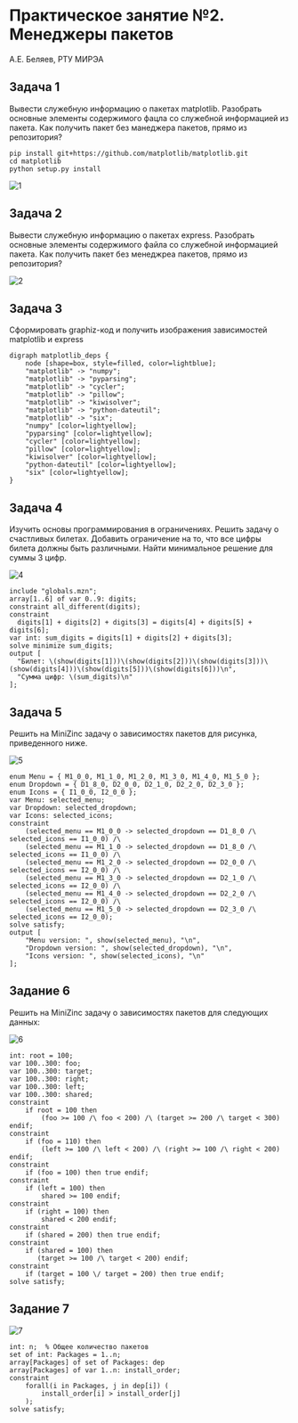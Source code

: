 # Практическое занятие №2. Менеджеры пакетов

А.Е. Беляев, РТУ МИРЭА

## Задача 1

Вывести служебную информацию о пакетах matplotlib. Разобрать основные элементы содержимого фацла со служебной информацией из пакета. Как получить пакет без манеджера пакетов, прямо из репозитория?

```
pip install git+https://github.com/matplotlib/matplotlib.git
cd matplotlib
python setup.py install
```
![1](https://github.com/user-attachments/assets/49e675e6-35cc-4c9c-9f7b-ba906029d6a5)

## Задача 2

Вывести служебную информацию о пакетах express. Разобрать основные элементы содержимого файла со служебной информацией пакета. Как получить пакет без менеджреа пакетов, прямо из репозитория?

![2](https://github.com/user-attachments/assets/e5d47796-db34-4506-ae21-06801b6be4f4)

## Задача 3


Сформировать graphiz-код и получить изображения зависимостей matplotlib и express

```
digraph matplotlib_deps {
    node [shape=box, style=filled, color=lightblue];
    "matplotlib" -> "numpy";
    "matplotlib" -> "pyparsing";
    "matplotlib" -> "cycler";
    "matplotlib" -> "pillow";
    "matplotlib" -> "kiwisolver";
    "matplotlib" -> "python-dateutil";
    "matplotlib" -> "six";
    "numpy" [color=lightyellow];
    "pyparsing" [color=lightyellow];
    "cycler" [color=lightyellow];
    "pillow" [color=lightyellow];
    "kiwisolver" [color=lightyellow];
    "python-dateutil" [color=lightyellow];
    "six" [color=lightyellow];
}
```

## Задача 4

Изучить основы программирования в ограничениях. Решить задачу о счастливых билетах. Добавить ограничение на то, что все цифры билета должны быть различными. Найти минимальное решение для суммы 3 цифр.

![4](https://github.com/user-attachments/assets/9b08a826-db03-4d56-a87d-f9ceef24bf19)

```
include "globals.mzn";  
array[1..6] of var 0..9: digits;
constraint all_different(digits);
constraint
  digits[1] + digits[2] + digits[3] = digits[4] + digits[5] + digits[6];
var int: sum_digits = digits[1] + digits[2] + digits[3];
solve minimize sum_digits;
output [
  "Билет: \(show(digits[1]))\(show(digits[2]))\(show(digits[3]))\(show(digits[4]))\(show(digits[5]))\(show(digits[6]))\n",
  "Сумма цифр: \(sum_digits)\n"
];
```

## Задача 5

Решить на MiniZinc задачу о зависимостях пакетов для рисунка, приведенного ниже.

![5](https://github.com/user-attachments/assets/ab32d5c5-8cc9-4b39-b9dd-42e03c193d32)

```
enum Menu = { M1_0_0, M1_1_0, M1_2_0, M1_3_0, M1_4_0, M1_5_0 };
enum Dropdown = { D1_8_0, D2_0_0, D2_1_0, D2_2_0, D2_3_0 };
enum Icons = { I1_0_0, I2_0_0 };
var Menu: selected_menu;
var Dropdown: selected_dropdown;
var Icons: selected_icons;
constraint
    (selected_menu == M1_0_0 -> selected_dropdown == D1_8_0 /\ selected_icons == I1_0_0) /\
    (selected_menu == M1_1_0 -> selected_dropdown == D1_8_0 /\ selected_icons == I1_0_0) /\
    (selected_menu == M1_2_0 -> selected_dropdown == D2_0_0 /\ selected_icons == I2_0_0) /\
    (selected_menu == M1_3_0 -> selected_dropdown == D2_1_0 /\ selected_icons == I2_0_0) /\
    (selected_menu == M1_4_0 -> selected_dropdown == D2_2_0 /\ selected_icons == I2_0_0) /\
    (selected_menu == M1_5_0 -> selected_dropdown == D2_3_0 /\ selected_icons == I2_0_0);
solve satisfy;
output [
    "Menu version: ", show(selected_menu), "\n",
    "Dropdown version: ", show(selected_dropdown), "\n",
    "Icons version: ", show(selected_icons), "\n"
];
```

## Задание 6

Решить на MiniZinc задачу о зависимостях пакетов для следующих данных:

![6](https://github.com/user-attachments/assets/3cdeea9d-79cc-4b77-b940-dcc98e2bdc7b)

```
int: root = 100;
var 100..300: foo;
var 100..300: target;
var 100..300: right;
var 100..300: left;
var 100..300: shared;
constraint
    if root = 100 then
        (foo >= 100 /\ foo < 200) /\ (target >= 200 /\ target < 300) endif;
constraint
    if (foo = 110) then
        (left >= 100 /\ left < 200) /\ (right >= 100 /\ right < 200) endif;
constraint    
    if (foo = 100) then true endif;
constraint
    if (left = 100) then
        shared >= 100 endif;     
constraint
    if (right = 100) then
        shared < 200 endif;    
constraint    
    if (shared = 200) then true endif;
constraint
    if (shared = 100) then
       (target >= 100 /\ target < 200) endif;   
constraint    
    if (target = 100 \/ target = 200) then true endif;
solve satisfy;
```

## Задание 7

![7](https://github.com/user-attachments/assets/ffbee805-e6b0-438c-aec2-e9e3685678f6)

```
int: n;  % Общее количество пакетов
set of int: Packages = 1..n;
array[Packages] of set of Packages: dep
array[Packages] of var 1..n: install_order;
constraint 
    forall(i in Packages, j in dep[i]) (
        install_order[i] > install_order[j]
    );
solve satisfy;
```

